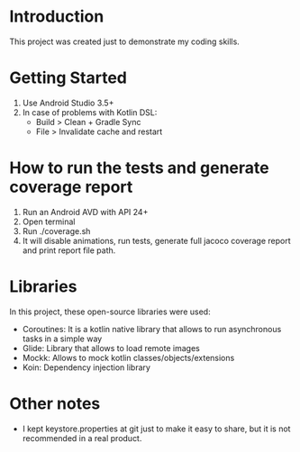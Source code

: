 # Introduction 
This project was created just to demonstrate my coding skills.

# Getting Started
1.	Use Android Studio 3.5+
2.	In case of problems with Kotlin DSL:
    - Build > Clean + Gradle Sync
    - File > Invalidate cache and restart

# How to run the tests and generate coverage report
1.  Run an Android AVD with API 24+
2.  Open terminal
2.  Run ./coverage.sh
3.  It will disable animations, run tests, generate full jacoco coverage report and print report file path.

# Libraries
In this project, these open-source libraries were used:
- Coroutines: It is a kotlin native library that allows to run asynchronous tasks in a simple way
- Glide: Library that allows to load remote images
- Mockk: Allows to mock kotlin classes/objects/extensions
- Koin: Dependency injection library


# Other notes
- I kept keystore.properties at git just to make it easy to share, but it is not recommended in a real product. 